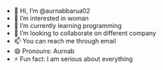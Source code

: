 - 👋 Hi, I’m @aurnabbarua02
- 👀 I’m interested in woman
- 🌱 I’m currently learning programming
- 💞️ I’m looking to collaborate on different company
- 📫 You can reach me through email
- 😄 Pronouns: Aurnab
- ⚡ Fun fact: I am serious about everything

<!---
aurnabbarua02/aurnabbarua02 is a ✨ special ✨ repository because its `README.md` (this file) appears on your GitHub profile.
You can click the Preview link to take a look at your changes.
--->
